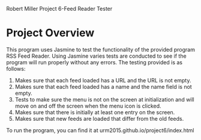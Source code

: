 Robert Miller
Project 6-Feed Reader Tester
# Project Overview

This program uses Jasmine to test the functionality of the provided program RSS Feed Reader. Using Jasmine varies tests are conducted to 
see if the program will run properly without any errors. The testing provided is as follows:

1. Makes sure that each feed loaded has a URL and the URL is not empty.
2. Makes sure that each feed loaded has a name and the name field is not empty.
3. Tests to make sure the menu is not on the screen at initialization and will move on and off the screen when the menu icon is clicked.
4. Makes sure that there is initially at least one entry on the screen.
5. Makes sure that new feeds are loaded that differ from the old feeds.  

To run the program, you can find it at urm2015.github.io/project6/index.html

